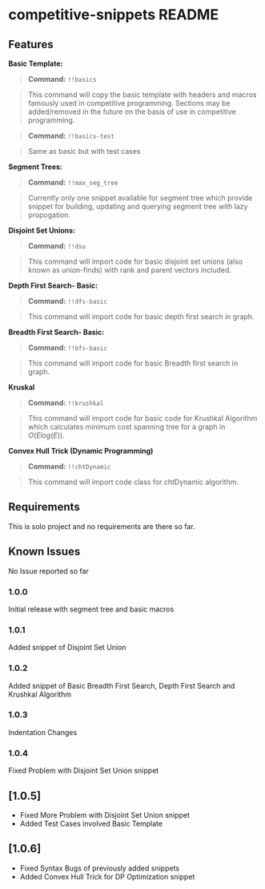 # competitive-snippets README


## Features

**Basic Template:**
> **Command:** ```!!basics```

> This command will copy the basic template with headers and macros famously used in competitive programming. Sections may be added/removed in the future on the basis of use in competitive programming.

> **Command:** ```!!basics-test```

> Same as basic but with test cases

**Segment Trees:**
> **Command:** ```!!max_seg_tree```

> Currently only one snippet available for segment tree which provide snippet for building, updating and querying segment tree with lazy propogation.

**Disjoint Set Unions:**
> **Command:** ```!!dsu```

> This command will import code for basic disjoint set unions (also known as union-finds) with rank and parent vectors included.

**Depth First Search- Basic:**
> **Command:** ```!!dfs-basic```

> This command will import code for basic depth first search in graph.

**Breadth First Search- Basic:**
> **Command:** ```!!bfs-basic```

> This command will import code for basic Breadth first search in graph.

**Kruskal**
> **Command:** ```!!krushkal```

> This command will import code for basic code for Krushkal Algorithm which calculates minimum cost spanning tree for a graph in $O(Elog(E))$.

**Convex Hull Trick (Dynamic Programming)**
> **Command:** ```!!chtDynamic```

> This command will import code class for chtDynamic algorithm.

## Requirements

This is solo project and no requirements are there so far.
<!-- ## Extension Settings

Include if your extension adds any VS Code settings through the `contributes.configuration` extension point.

For example:

This extension contributes the following settings:

* `myExtension.enable`: enable/disable this extension
* `myExtension.thing`: set to `blah` to do something -->

## Known Issues

No Issue reported so far

### 1.0.0

Initial release with segment tree and basic macros

### 1.0.1

Added snippet of Disjoint Set Union

### 1.0.2

Added snippet of Basic Breadth First Search, Depth First Search and Krushkal Algorithm

### 1.0.3
Indentation Changes

### 1.0.4
Fixed Problem with Disjoint Set Union snippet

## [1.0.5]
- Fixed More Problem with Disjoint Set Union snippet
- Added Test Cases involved Basic Template

## [1.0.6]
- Fixed Syntax Bugs of previously added snippets
- Added Convex Hull Trick for DP Optimization snippet
